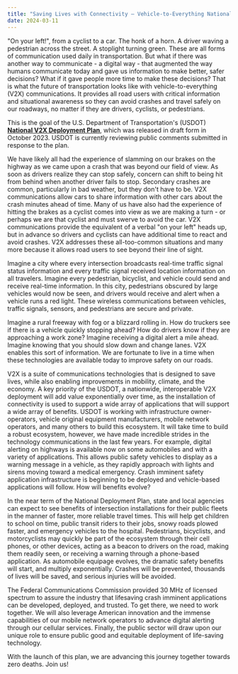 ```yaml
---
title: "Saving Lives with Connectivity – Vehicle-to-Everything National Deployment Plan: A Perspective from the Intelligent Transportation Systems Joint Program Office Director Brian Cronin"
date: 2024-03-11
---
```


"On your left!", from a cyclist to a car. The honk of a horn. A driver waving a pedestrian across the street. A stoplight turning green. These are all forms of communication used daily in transportation. But what if there was another way to communicate - a digital way - that augmented the way humans communicate today and gave us information to make better, safer decisions? What if it gave people more time to make these decisions? That is what the future of transportation looks like with vehicle-to-everything (V2X) communications. It provides all road users with critical information and situational awareness so they can avoid crashes and travel safely on our roadways, no matter if they are drivers, cyclists, or pedestrians.

This is the goal of the U.S. Department of Transportation's (USDOT) [**National V2X Deployment Plan**](https://www.its.dot.gov/research_areas/emerging_tech/pdf/Accelerate_V2X_Deployment_summary.pdf), which was released in draft form in October 2023. USDOT is currently reviewing public comments submitted in response to the plan.

We have likely all had the experience of slamming on our brakes on the highway as we came upon a crash that was beyond our field of view. As soon as drivers realize they can stop safely, concern can shift to being hit from behind when another driver fails to stop. Secondary crashes are common, particularly in bad weather, but they don't have to be. V2X communications allow cars to share information with other cars about the crash minutes ahead of time. Many of us have also had the experience of hitting the brakes as a cyclist comes into view as we are making a turn - or perhaps we are that cyclist and must swerve to avoid the car. V2X communications provide the equivalent of a verbal "on your left" heads up, but in advance so drivers and cyclists can have additional time to react and avoid crashes. V2X addresses these all-too-common situations and many more because it allows road users to see beyond their line of sight.

Imagine a city where every intersection broadcasts real-time traffic signal status information and every traffic signal received location information on all travelers. Imagine every pedestrian, bicyclist, and vehicle could send and receive real-time information. In this city, pedestrians obscured by large vehicles would now be seen, and drivers would receive and alert when a vehicle runs a red light. These wireless communications between vehicles, traffic signals, sensors, and pedestrians are secure and private.

Imagine a rural freeway with fog or a blizzard rolling in. How do truckers see if there is a vehicle quickly stopping ahead? How do drivers know if they are approaching a work zone? Imagine receiving a digital alert a mile ahead. Imagine knowing that you should slow down and change lanes. V2X enables this sort of information. We are fortunate to live in a time when these technologies are available today to improve safety on our roads.

V2X is a suite of communications technologies that is designed to save lives, while also enabling improvements in mobility, climate, and the economy. A key priority of the USDOT, a nationwide, interoperable V2X deployment will add value exponentially over time, as the installation of connectivity is used to support a wide array of applications that will support a wide array of benefits. USDOT is working with infrastructure owner-operators, vehicle original equipment manufacturers, mobile network operators, and many others to build this ecosystem. It will take time to build a robust ecosystem, however, we have made incredible strides in the technology communications in the last few years. For example, digital alerting on highways is available now on some automobiles and with a variety of applications. This allows public safety vehicles to display as a warning message in a vehicle, as they rapidly approach with lights and sirens moving toward a medical emergency. Crash imminent safety application infrastructure is beginning to be deployed and vehicle-based applications will follow. How will benefits evolve?

In the near term of the National Deployment Plan, state and local agencies can expect to see benefits of intersection installations for their public fleets in the manner of faster, more reliable travel times. This will help get children to school on time, public transit riders to their jobs, snowy roads plowed faster, and emergency vehicles to the hospital. Pedestrians, bicyclists, and motorcyclists may quickly be part of the ecosystem through their cell phones, or other devices, acting as a beacon to drivers on the road, making them readily seen, or receiving a warning through a phone-based application. As automobile equipage evolves, the dramatic safety benefits will start, and multiply exponentially. Crashes will be prevented, thousands of lives will be saved, and serious injuries will be avoided.

The Federal Communications Commission provided 30 MHz of licensed spectrum to assure the industry that lifesaving crash imminent applications can be developed, deployed, and trusted. To get there, we need to work together. We will also leverage American innovation and the immense capabilities of our mobile network operators to advance digital alerting through our cellular services. Finally, the public sector will draw upon our unique role to ensure public good and equitable deployment of life-saving technology.

With the launch of this plan, we are advancing this journey together towards zero deaths. Join us!

